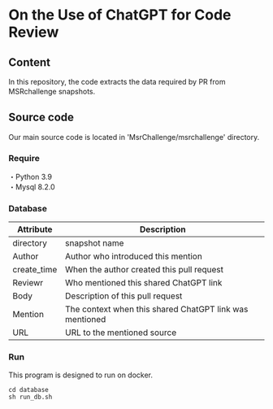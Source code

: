 # On the Use of ChatGPT for Code Review


## Content
 In this repository, the code extracts the data required by PR from MSRchallenge snapshots.　
## Source code
 Our main source code is located in 'MsrChallenge/msrchallenge' directory.

### Require
・Python 3.9　　<br>
・Mysql 8.2.0  <br>


### Database
| Attribute   | Description                                             |
|-------------|---------------------------------------------------------|
| directory   | snapshot name                                           |
| Author      | Author who introduced this mention                      |
| create_time | When the author created this pull request               |
| Reviewr     | Who mentioned this shared ChatGPT link                  |
| Body        | Description of this pull request                        |
| Mention     | The context when this shared ChatGPT link was mentioned |
| URL         | URL to the mentioned source                             |

### Run
 This program is designed to run on docker.
```
cd database
sh run_db.sh
```
 